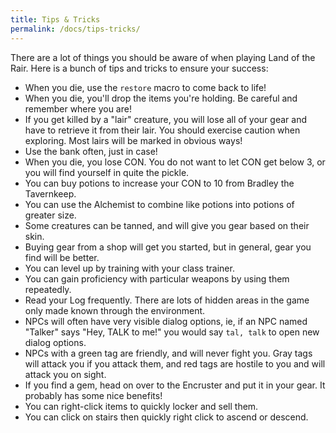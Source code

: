```yaml
---
title: Tips & Tricks
permalink: /docs/tips-tricks/
---
```


There are a lot of things you should be aware of when playing Land of the Rair. Here is a bunch of tips and tricks to ensure your success:


* When you die, use the `restore` macro to come back to life!
* When you die, you'll drop the items you're holding. Be careful and remember where you are!
* If you get killed by a "lair" creature, you will lose all of your gear and have to retrieve it from their lair. You should exercise caution when exploring. Most lairs will be marked in obvious ways!
* Use the bank often, just in case!
* When you die, you lose CON. You do not want to let CON get below 3, or you will find yourself in quite the pickle.
* You can buy potions to increase your CON to 10 from Bradley the Tavernkeep.
* You can use the Alchemist to combine like potions into potions of greater size.
* Some creatures can be tanned, and will give you gear based on their skin.
* Buying gear from a shop will get you started, but in general, gear you find will be better.
* You can level up by training with your class trainer.
* You can gain proficiency with particular weapons by using them repeatedly.
* Read your Log frequently. There are lots of hidden areas in the game only made known through the environment.
* NPCs will often have very visible dialog options, ie, if an NPC named "Talker" says "Hey, TALK to me!" you would say `tal, talk` to open new dialog options.
* NPCs with a green tag are friendly, and will never fight you. Gray tags will attack you if you attack them, and red tags are hostile to you and will attack you on sight.
* If you find a gem, head on over to the Encruster and put it in your gear. It probably has some nice benefits!
* You can right-click items to quickly locker and sell them.
* You can click on stairs then quickly right click to ascend or descend.

